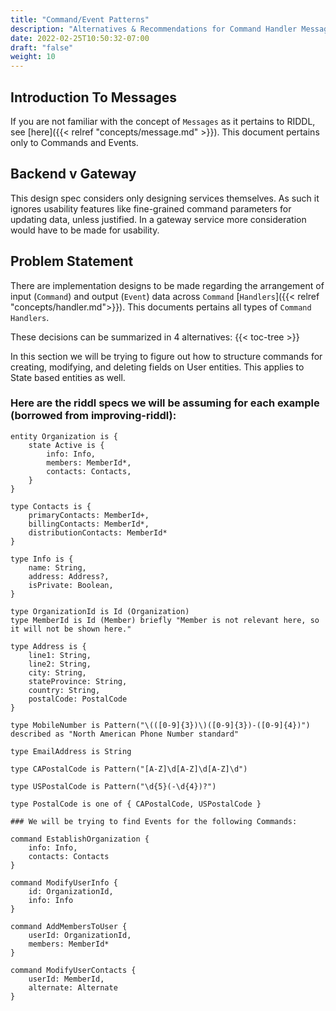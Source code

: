 ```yaml
---
title: "Command/Event Patterns"
description: "Alternatives & Recommendations for Command Handler Messages"
date: 2022-02-25T10:50:32-07:00
draft: "false"
weight: 10
---
```


## Introduction To Messages
If you are not familiar with the concept of `Messages` as it pertains to RIDDL, see [here]({{< relref "concepts/message.md" >}}).
This document pertains only to Commands and Events.

## Backend v Gateway
This design spec considers only designing services themselves. As such it ignores usability features like fine-grained command
parameters for updating data, unless justified. In a gateway service more consideration would have to be made for usability.

## Problem Statement
There are implementation designs to be made regarding the arrangement of input (`Command`) and output (`Event`) data 
across `Command` [`Handlers`]({{< relref "concepts/handler.md">}}). This documents pertains all types of `Command Handlers`.

These decisions can be summarized in 4 alternatives:
{{< toc-tree >}}

In this section we will be trying to figure out how to structure commands for creating, modifying, and deleting 
fields on User entities. This applies to State based entities as well.

### Here are the riddl specs we will be assuming for each example (borrowed from improving-riddl):

```
entity Organization is {
    state Active is {
        info: Info,
        members: MemberId*,
        contacts: Contacts,
    }
}

type Contacts is {
    primaryContacts: MemberId+,
    billingContacts: MemberId*,
    distributionContacts: MemberId*
}

type Info is {
    name: String,
    address: Address?,
    isPrivate: Boolean,
}

type OrganizationId is Id (Organization)
type MemberId is Id (Member) briefly "Member is not relevant here, so it will not be shown here."

type Address is {
    line1: String,
    line2: String,
    city: String,
    stateProvince: String,
    country: String,
    postalCode: PostalCode
}

type MobileNumber is Pattern("\(([0-9]{3})\)([0-9]{3})-([0-9]{4})") described as "North American Phone Number standard"

type EmailAddress is String

type CAPostalCode is Pattern("[A-Z]\d[A-Z]\d[A-Z]\d")

type USPostalCode is Pattern("\d{5}(-\d{4})?")

type PostalCode is one of { CAPostalCode, USPostalCode }

### We will be trying to find Events for the following Commands:

command EstablishOrganization {
    info: Info,
    contacts: Contacts
}

command ModifyUserInfo {
    id: OrganizationId,
    info: Info
}

command AddMembersToUser {
    userId: OrganizationId,
    members: MemberId*
}

command ModifyUserContacts {
    userId: MemberId,
    alternate: Alternate
}
```